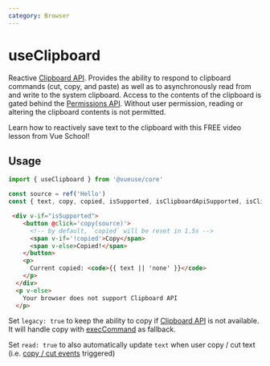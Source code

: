 ```yaml
---
category: Browser
---
```


# useClipboard

Reactive [Clipboard API](https://developer.mozilla.org/en-US/docs/Web/API/Clipboard_API). Provides the ability to respond to clipboard commands (cut, copy, and paste) as well as to asynchronously read from and write to the system clipboard. Access to the contents of the clipboard is gated behind the [Permissions API](https://developer.mozilla.org/en-US/docs/Web/API/Permissions_API). Without user permission, reading or altering the clipboard contents is not permitted.

<CourseLink href="https://vueschool.io/lessons/reactive-browser-wrappers-in-vueuse-useclipboard?friend=vueuse">Learn how to reactively save text to the clipboard with this FREE video lesson from Vue School!</CourseLink>

## Usage

```js
import { useClipboard } from '@vueuse/core'

const source = ref('Hello')
const { text, copy, copied, isSupported, isClipboardApiSupported, isClipboardReadSupported } = useClipboard({ source })
```

```html
 <div v-if="isSupported">
    <button @click='copy(source)'>
      <!-- by default, `copied` will be reset in 1.5s -->
      <span v-if='!copied'>Copy</span>
      <span v-else>Copied!</span>
    </button>
    <p>
      Current copied: <code>{{ text || 'none' }}</code>
    </p>
  </div>
  <p v-else>
    Your browser does not support Clipboard API
  </p>
```

Set `legacy: true` to keep the ability to copy if [Clipboard API](https://developer.mozilla.org/en-US/docs/Web/API/Clipboard_API) is not available. It will handle copy with [execCommand](https://developer.mozilla.org/en-US/docs/Web/API/Document/execCommand) as fallback.

Set `read: true` to also automatically update `text` when user copy / cut text (i.e. [copy / cut events](https://developer.mozilla.org/en-US/docs/Web/API/ClipboardEvent) triggered)
